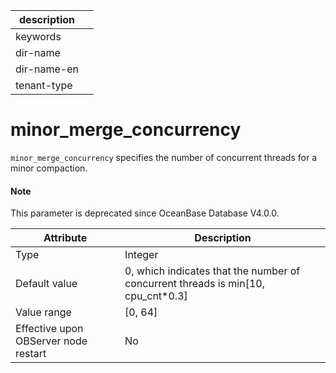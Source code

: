 |description||
|---|---|
|keywords||
|dir-name||
|dir-name-en||
|tenant-type||

minor_merge_concurrency
============================================

`minor_merge_concurrency` specifies the number of concurrent threads for a minor compaction.

<main id="notice" type='explain'>
  <h4>Note</h4>
  <p>This parameter is deprecated since OceanBase Database V4.0.0. </p>
</main>


| **Attribute** | **Description** |
|------------------|-----------|
| Type | Integer |
| Default value | 0, which indicates that the number of concurrent threads is min[10, cpu_cnt*0.3] |
| Value range | [0, 64] |
| Effective upon OBServer node restart | No |


